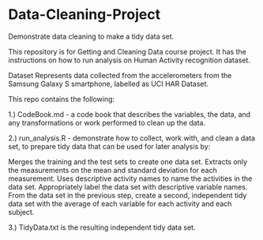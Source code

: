 # Data-Cleaning-Project
Demonstrate data cleaning to make a tidy data set.

This repository is for Getting and Cleaning Data course project. It has the instructions on how to run analysis on Human Activity recognition dataset.

Dataset
Represents data collected from the accelerometers from the Samsung Galaxy S smartphone, labelled as UCI HAR Dataset. 

This repo contains the following:

1.) CodeBook.md - a code book that describes the variables, the data, and any transformations or work performed to clean up the data.

2.) run_analysis.R - demonstrate how to collect, work with, and clean a data set, to prepare tidy data that can be used for later analysis by:

Merges the training and the test sets to create one data set.
Extracts only the measurements on the mean and standard deviation for each measurement.
Uses descriptive activity names to name the activities in the data set.
Appropriately label the data set with descriptive variable names.
From the data set in the previous step, create a second, independent tidy data set with the average of each variable for each activity and each subject.

3.) TidyData.txt is the resulting independent tidy data set.
